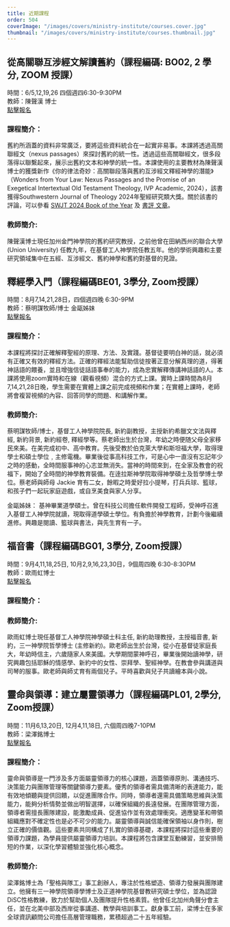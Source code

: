 ```yaml
---
title: 近期課程
order: 504
coverImage: "/images/covers/ministry-institute/courses.cover.jpg"
thumbnail: "/images/covers/ministry-institute/courses.thumbnail.jpg"
---
```

## 從高關聯互涉經文解讀舊約（課程編碼: BO02, 2 學分, ZOOM 授課）
時間：6/5,12,19,26	四個週四6:30-9:30PM\
教師：陳聲漢 博士\
[點擊報名](https://form.jotform.com/242687214691160)

### 課程簡介：
舊約所涵蓋的資料非常廣泛，要將這些資料統合在一起實非易事。本課將透過高關聯經文（nexus passages）來探討舊約的統一性。透過這些高關聯經文，很多段落得以聯繫起來，展示出舊約文本和神學的統一性。本課使用的主要教材為陳聲漢博士的獲獎新作《你的律法奇妙：高關聯段落與舊約互涉經文釋經神學的潛能》（Wonders from Your Law: Nexus Passages and the Promise of an Exegetical Intertextual Old Testament Theology, IVP Academic, 2024），該書獲得Southwestern Journal of Theology 2024年聖經研究類大獎。關於該書的評論，可以參看 [SWJT 2024 Book of the Year](https://swbts.edu/news/swjt-names-mere-christian-hermeneutics-its-2024-book-of-the-year/) 及 [書評 文章](https://transform.westernseminary.edu/resources/books-we-enjoyed-2024)。

### 教師簡介:
陳聲漢博士現任加州金門神學院的舊約研究教授，之前他曾在田納西州的聯合大學 (Union University) 任教九年，在基督工人神學院任教五年。他的學術興趣和主要研究領域集中在五經、互涉經文、舊約神學和舊約對基督的見證。

## 釋經學入門（課程編碼BE01, 3學分, Zoom授課）
時間：8月7,14,21,28日，四個週四晚 6:30-9PM\
教師：蔡明謀牧師/博士 金甌姊妹\
[點擊報名](https://form.jotform.com/251335013808147)

### 課程簡介：
本課程將探討正確解釋聖經的原理、方法、及實踐。基督徒要明白神的話，就必須有正確又有效的釋經方法。正確的釋經法能幫助信徒按著正意分解真理的道，得著神話語的餵養，並且增強信徒話語事奉的能力，成為忠實解釋傳講神話語的人。本課將使用zoom實時和在線（觀看視頻）混合的方式上課。實時上課時間為8月7,14,21,28日晚，學生需要在實體上課之前完成視頻和作業；在實體上課時，老師將會複習視頻的內容、回答同學的問題、和講解作業。
### 教師簡介:
蔡明謀牧師/博士，基督工人神學院院長, 新約副教授，主授新約希臘文文法與釋經, 新約背景, 新約經卷, 釋經學等。蔡老師出生於台灣，年幼之時便随父母全家移民來美。在美完成初中、高中教育。先後受教於伯克萊大學和斯坦福大學，取得理學士和碩士學位﹐主修電機。畢業後從事高科技工作，可是心中一直沒有忘記年少之時的感動，全時間服事神的心志並無消失。當神的時間來到，在全家及教會的祝福下，開始了全時間的神學教育裝備。在逹拉斯神學院取得神學碩士及哲學博士學位。蔡老師與師母 Jackie 育有二女，餘暇之時愛好拉小提琴，打兵兵球、籃球，和孩子們一起玩家庭遊戲，或自烹美食與家人分享。

金甌姊妹： 基神畢業道學碩士。曾在科技公司擔任軟件開發工程師，受神呼召進入基督工人神學院就讀，現取得道學碩士學位。有負擔於神學教育，計劃今後繼續進修。興趣是閱讀、籃球與書法，與先生育有一子。
</br>

## 福音書（課程編碼BG01, 3學分, Zoom授課）
時間：9月4,11,18,25日, 10月2,9,16,23,30日，9個周四晚 6:30-8:30PM\
教師：歐雨虹博士\
[點擊報名](https://form.jotform.com/251335307897161)

### 課程簡介：
 
### 教師簡介:
歐雨虹博士現任基督工人神學院神學碩士科主任, 新約助理教授，主授福音書, 新約，三一神學院哲學博士 (主修新約)。歐老師出生於台灣，從小在基督徒家庭長大，年幼時信主，六歲隨家人來美國。大學期間蒙神呼召，畢業後開始讀神學，研究興趣包括耶穌的情感學、新約中的女性、崇拜學、聖經神學。在教會參與講道與司琴的服事。歐老師與師丈育有兩個兒子。平時喜歡與兒子共讀繪本與小說。
</br>

## 靈命與領導：建立屬靈領導力（課程編碼PL01, 2學分, Zoom授課）
時間：11月6,13,20日, 12月4,11,18日, 六個周四晚7-10PM\
教師：梁澤銘博士\
[點擊報名](https://form.jotform.com/251396320429154)

### 課程簡介：
靈命與領導是一門涉及多方面屬靈領導力的核心課題，涵蓋領導原則、溝通技巧、決策能力與團隊管理等關鍵領導力要素。優秀的領導者需具備清晰的表達能力，能有效地傾聽與提供回饋，以促進團隊合作。同時，領導者還需具備策略思維與決策能力，能夠分析情勢並做出明智選擇，以確保組織的長遠發展。在團隊管理方面，領導者需擅長團隊建設，能激勵成員、促進協作並有效處理衝突。適應變革和帶領組織應對不確定性也是必不可少的能力。屬靈領導與誠信能確保領袖以身作則，樹立正確的價值觀。這些要素共同構成了扎實的領導基礎，本課程將探討這些重要的領導力課題，為學員提供屬靈領導力培訓。本課程將包含課堂互動練習，並安排簡短的作業，以深化學習體驗並強化核心概念。
### 教師簡介:
梁澤銘博士為「聖格與隊工」事工創辦人，專注於性格塑造、領導力發展與團隊建立。他擁有三一神學院領導學博士及正道神學院基督教研究碩士學位，並為認證DiSC性格教練，致力於幫助個人及團隊提升性格素質。他曾任北加州角聲分會主任，並在北美中部及西岸從事講道、教學與培訓事工。獻身事工前，梁博士在多家全球資訊顧問公司擔任高層管理職務，累積超過二十五年經驗。 
</br>